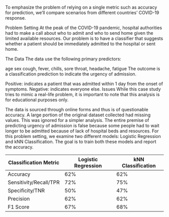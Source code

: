 To emphasize the problem of relying on a single metric such as accuracy for prediction, we’ll compare scenarios from different countries’ COVID-19 response.

Problem Setting
At the peak of the COVID-19 pandemic, hospital authorities had to make a call about who to admit and who to send home given the limited available resources. Our problem is to have a classifier that suggests whether a patient should be immediately admitted to the hospital or sent home.

The Data
The data use the following primary predictors:

age
sex
cough, fever, chills, sore throat, headache, fatigue
The outcome is a classification prediction to indicate the urgency of admission.

Positive: indicates a patient that was admitted within 1 day from the onset of symptoms.
Negative: indicates everyone else.
 Issues
While this case study tries to mimic a real-life problem, it is important to note that this analysis is for educational purposes only.

The data is sourced through online forms and thus is of questionable accuracy.
A large portion of the original dataset collected had missing values. This was ignored for a simpler analysis.
The entire premise of predicting urgency of admission is false because some people had to wait longer to be admitted because of lack of hospital beds and resources.
For this problem setting, we examine two different models: Logistic Regression and kNN Classification. The goal is to train both these models and report the accuracy.

| Classification Metric  | Logistic Regression | kNN Classification |
|------------------------|---------------------|--------------------|
| Accuracy               | 62%                 | 62%                |
| Sensitivity/Recall/TPR | 72%                 | 75%                |
| Specificity/TNR        | 50%                 | 47%                |
| Precision              | 62%                 | 62%                |
| F1 Score               | 67%                 | 68%                |


